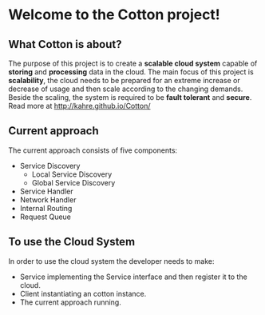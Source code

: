 # Welcome to the Cotton project!

## What Cotton is about?
The purpose of this project is to create a **scalable cloud system** capable of **storing** and **processing** data in the cloud. The main focus of this project is **scalability**, the cloud needs to be prepared for an extreme increase or decrease of usage and then scale according to the changing demands. Beside the scaling, the system is required to be **fault tolerant** and **secure**.
Read more at http://kahre.github.io/Cotton/ 


## Current approach
The current approach consists of five components:
* Service Discovery
  * Local Service Discovery
  * Global Service Discovery
* Service Handler
* Network Handler
* Internal Routing
* Request Queue

## To use the Cloud System
In order to use the cloud system the developer needs to make:
* Service implementing the Service interface and then register it to the cloud.
* Client instantiating an cotton instance.
* The current approach running.
